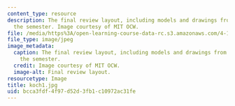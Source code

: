 ```yaml
---
content_type: resource
description: The final review layout, including models and drawings from throughout
  the semester. Image courtesy of MIT OCW.
file: /media/https%3A/open-learning-course-data-rc.s3.amazonaws.com/4-125a-architecture-studio-building-in-landscapes-fall-2005/bcca3fdf4f97d52d3fb1c10972ac31fe_koch1.jpg
file_type: image/jpeg
image_metadata:
  caption: The final review layout, including models and drawings from throughout
    the semester.
  credit: Image courtesy of MIT OCW.
  image-alt: Final review layout.
resourcetype: Image
title: koch1.jpg
uid: bcca3fdf-4f97-d52d-3fb1-c10972ac31fe
---
```

